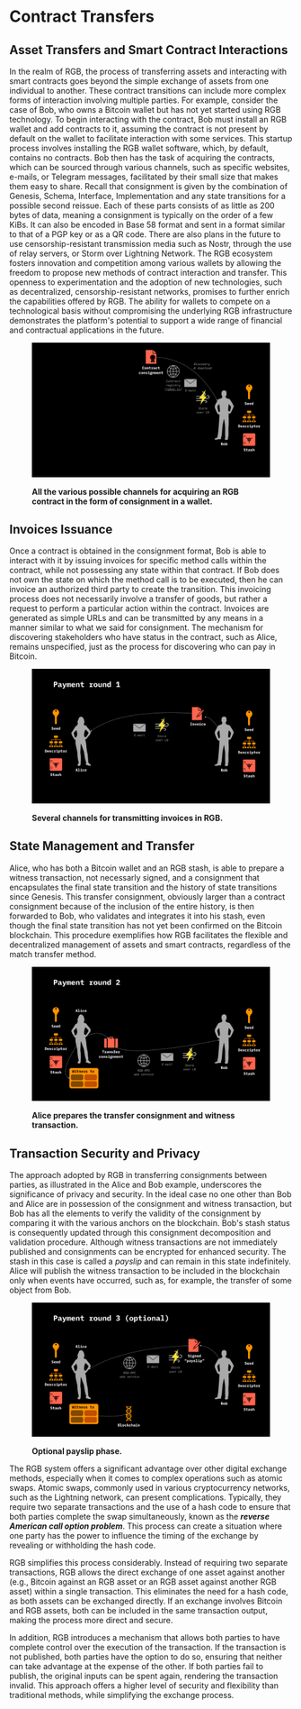 # Contract Transfers

## Asset Transfers and Smart Contract Interactions

In the realm of RGB, the process of transferring assets and interacting with smart contracts goes beyond the simple exchange of assets from one individual to another. These contract transitions can include more complex forms of interaction involving multiple parties. For example, consider the case of Bob, who owns a Bitcoin wallet but has not yet started using RGB technology. To begin interacting with the contract, Bob must install an RGB wallet and add contracts to it, assuming the contract is not present by default on the wallet to facilitate interaction with some services. This startup process involves installing the RGB wallet software, which, by default, contains no contracts. Bob then has the task of acquiring the contracts, which can be sourced through various channels, such as specific websites, e-mails, or Telegram messages, facilitated by their small size that makes them easy to share. Recall that consignment is given by the combination of Genesis, Schema, Interface, Implementation and any state transitions for a possible second reissue. Each of these parts consists of as little as 200 bytes of data, meaning a consignment is typically on the order of a few KiBs. It can also be encoded in Base 58 format and sent in a format similar to that of a PGP key or as a QR code. There are also plans in the future to use censorship-resistant transmission media such as Nostr, through the use of relay servers, or Storm over Lightning Network. The RGB ecosystem fosters innovation and competition among various wallets by allowing the freedom to propose new methods of contract interaction and transfer. This openness to experimentation and the adoption of new technologies, such as decentralized, censorship-resistant networks, promises to further enrich the capabilities offered by RGB. The ability for wallets to compete on a technological basis without compromising the underlying RGB infrastructure demonstrates the platform's potential to support a wide range of financial and contractual applications in the future.

<figure>
    <img src="../.gitbook/assets/transfers_0.png" alt="Several channels to acquire an RGB contract in the wallet.">
    <figcaption>
        <p>
            <strong>
                All the various possible channels for acquiring an RGB contract in the form of consignment in a wallet.
            </strong>
        </p>
    </figcaption>
</figure>

## Invoices Issuance

Once a contract is obtained in the consignment format, Bob is able to interact with it by issuing invoices for specific method calls within the contract, while not possessing any state within that contract. If Bob does not own the state on which the method call is to be executed, then he can invoice an authorized third party to create the transition. This invoicing process does not necessarily involve a transfer of goods, but rather a request to perform a particular action within the contract. Invoices are generated as simple URLs and can be transmitted by any means in a manner similar to what we said for consignment. The mechanism for discovering stakeholders who have status in the contract, such as Alice, remains unspecified, just as the process for discovering who can pay in Bitcoin.

<figure>
    <img src="../.gitbook/assets/transfers_1.png" alt="Channels for invoice transmission.">
    <figcaption>
        <p>
            <strong>
                Several channels for transmitting invoices in RGB.
            </strong>
        </p>
    </figcaption>
</figure>

## State Management and Transfer

Alice, who has both a Bitcoin wallet and an RGB stash, is able to prepare a witness transaction, not necessarly signed, and a consignment that encapsulates the final state transition and the history of state transitions since Genesis. This transfer consignment, obviously larger than a contract consignment because of the inclusion of the entire history, is then forwarded to Bob, who validates and integrates it into his stash, even though the final state transition has not yet been confirmed on the Bitcoin blockchain. This procedure exemplifies how RGB facilitates the flexible and decentralized management of assets and smart contracts, regardless of the match transfer method.

<figure>
    <img src="../.gitbook/assets/transfers_2.png" alt="Alice prepares the transfer consignment and witness transaction.">
    <figcaption>
        <p>
            <strong>
                Alice prepares the transfer consignment and witness transaction.
            </strong>
        </p>
    </figcaption>
</figure>

## Transaction Security and Privacy

The approach adopted by RGB in transferring consignments between parties, as illustrated in the Alice and Bob example, underscores the significance of privacy and security. In the ideal case no one other than Bob and Alice are in possession of the consignment and witness transaction, but Bob has all the elements to verify the validity of the consignment by comparing it with the various anchors on the blockchain. Bob's stash status is consequently updated through this consignment decomposition and validation procedure. Although witness transactions are not immediately published and consignments can be encrypted for enhanced security. The stash in this case is called a _payslip_ and can remain in this state indefinitely. Alice will publish the witness transaction to be included in the blockchain only when events have occurred, such as, for example, the transfer of some object from Bob.

<figure>
    <img src="../.gitbook/assets/transfers_3.png" alt="Optional payslip phase.">
    <figcaption>
        <p>
            <strong>
                Optional payslip phase.
            </strong>
        </p>
    </figcaption>
</figure>

The RGB system offers a significant advantage over other digital exchange methods, especially when it comes to complex operations such as atomic swaps. Atomic swaps, commonly used in various cryptocurrency networks, such as the Lightning network, can present complications. Typically, they require two separate transactions and the use of a hash code to ensure that both parties complete the swap simultaneously, known as the ***reverse American call option problem***. This process can create a situation where one party has the power to influence the timing of the exchange by revealing or withholding the hash code.

RGB simplifies this process considerably. Instead of requiring two separate transactions, RGB allows the direct exchange of one asset against another (e.g., Bitcoin against an RGB asset or an RGB asset against another RGB asset) within a single transaction. This eliminates the need for a hash code, as both assets can be exchanged directly. If an exchange involves Bitcoin and RGB assets, both can be included in the same transaction output, making the process more direct and secure.

In addition, RGB introduces a mechanism that allows both parties to have complete control over the execution of the transaction. If the transaction is not published, both parties have the option to do so, ensuring that neither can take advantage at the expense of the other. If both parties fail to publish, the original inputs can be spent again, rendering the transaction invalid. This approach offers a higher level of security and flexibility than traditional methods, while simplifying the exchange process.